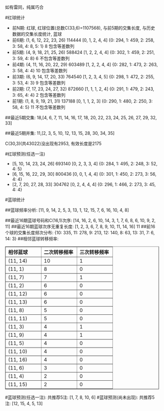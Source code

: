 <!-- 
.. title: 双色球2010105期(2010-09-09)数据分析报告
.. slug: slott-2010105-2010-09-09-report
.. date: 2010-09-10 08:00:00 UTC+08:00
.. tags: Lottery
.. link: 
.. description: 
.. type: text
-->

如有雷同，纯属巧合

<!-- TEASER_END-->

#红球统计

- 前N期: 红球, 红球位置(总数C(33,6)=1107568), 与前5期的交集长度, 与历史数据的交集长度统计, 蓝球
- 前6期: (1, 6, 12, 22, 23, 26) 114444 [0, 1, 2, 4, 4] {0: 294, 1: 459, 2: 258, 3: 58, 4: 8, 5: 1} 8 包含等差数列
- 前5期: (4, 9, 18, 21, 25, 26) 588424 [1, 2, 2, 4, 4] {0: 302, 1: 459, 2: 251, 3: 59, 4: 8} 6 不包含等差数列
- 前4期: (4, 11, 16, 20, 22, 29) 603489 [1, 2, 2, 4, 4] {0: 282, 1: 473, 2: 263, 3: 58, 4: 4} 10 包含等差数列
- 前3期: (6, 9, 14, 17, 20, 33) 764540 [1, 2, 3, 4, 5] {0: 298, 1: 472, 2: 255, 3: 53, 4: 3} 9 包含等差数列
- 前2期: (7, 17, 23, 24, 27, 32) 872660 [1, 1, 1, 2, 4] {0: 291, 1: 479, 2: 243, 3: 65, 4: 4} 2 包含等差数列
- 前1期: (1, 8, 9, 19, 21, 31) 137188 [0, 1, 1, 2, 3] {0: 290, 1: 480, 2: 250, 3: 58, 4: 5} 11 不包含等差数列

##最近5期交集:
18,[4, 6, 7, 11, 14, 16, 17, 18, 20, 22, 23, 24, 25, 26, 27, 29, 32, 33]

##最近5期并集:
11,[2, 3, 5, 10, 12, 13, 15, 28, 30, 34, 35]

C(30,3)(共43022)没出现有2953, 
有效长度是2175

#红球预测(任选一注)

- [5, 10, 14, 23, 24, 26] 693140 [0, 2, 3, 3, 4] {0: 284, 1: 495, 2: 248, 3: 52, 4: 5}
- [6, 15, 16, 22, 29, 30] 800436 [0, 0, 1, 4, 4] {0: 301, 1: 450, 2: 273, 3: 56, 4: 4}
- [2, 7, 20, 27, 28, 33] 304762 [0, 2, 4, 4, 4] {0: 296, 1: 466, 2: 273, 3: 45, 4: 4}

#蓝球统计

##蓝球频率分析:
[11, 9, 14, 2, 5, 3, 13, 1, 12, 15, 7, 6, 16, 10, 4, 8]

##最近16期蓝球号码和C(16,1)次序:
[14, 16, 2, 6, 10, 14, 3, 1, 7, 6, 8, 6, 10, 9, 2, 11]
##最近16期蓝球次序无重复长度:
[1, 2, 3, 6, 7, 8, 9, 10, 11, 14, 16] 11
##前16个球的交集长度频次分布:
{10: 335, 11: 278, 9: 213, 12: 140, 8: 63, 13: 31, 7: 6, 14: 3}
##相邻蓝球转移频率:
<table border="1" class="table table-striped dataframe">
  <thead>
    <tr style="text-align: left;">
      <th style="min-width: 100px;">相邻蓝球</th>
      <th style="min-width: 100px;">二次转移频率</th>
      <th style="min-width: 100px;">三次转移频率</th>
    </tr>
  </thead>
  <tbody>
    <tr>
      <td> (11, 14)</td>
      <td> 10</td>
      <td> 1</td>
    </tr>
    <tr>
      <td>  (11, 1)</td>
      <td>  8</td>
      <td> 0</td>
    </tr>
    <tr>
      <td>  (11, 7)</td>
      <td>  7</td>
      <td> 1</td>
    </tr>
    <tr>
      <td>  (11, 2)</td>
      <td>  6</td>
      <td> 0</td>
    </tr>
    <tr>
      <td> (11, 12)</td>
      <td>  6</td>
      <td> 0</td>
    </tr>
    <tr>
      <td> (11, 13)</td>
      <td>  6</td>
      <td> 0</td>
    </tr>
    <tr>
      <td>  (11, 8)</td>
      <td>  5</td>
      <td> 0</td>
    </tr>
    <tr>
      <td> (11, 11)</td>
      <td>  5</td>
      <td> 0</td>
    </tr>
    <tr>
      <td>  (11, 3)</td>
      <td>  4</td>
      <td> 1</td>
    </tr>
    <tr>
      <td>  (11, 9)</td>
      <td>  4</td>
      <td> 1</td>
    </tr>
    <tr>
      <td>  (11, 5)</td>
      <td>  4</td>
      <td> 0</td>
    </tr>
    <tr>
      <td> (11, 10)</td>
      <td>  4</td>
      <td> 0</td>
    </tr>
    <tr>
      <td> (11, 16)</td>
      <td>  4</td>
      <td> 0</td>
    </tr>
    <tr>
      <td>  (11, 6)</td>
      <td>  3</td>
      <td> 0</td>
    </tr>
    <tr>
      <td>  (11, 4)</td>
      <td>  2</td>
      <td> 0</td>
    </tr>
    <tr>
      <td> (11, 15)</td>
      <td>  2</td>
      <td> 0</td>
    </tr>
  </tbody>
</table>
#蓝球预测(任选一注):
共推荐5注: [1, 7, 8, 10, 6]
#蓝球预测(尚未出现):
共推荐5注: [12, 15, 4, 5, 13]

